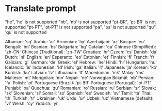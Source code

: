 # Translate prompt
 "he", 'he' is not supported
 "nb",  'nb' is not supported
 "pt-BR", 'pt-BR' is not supported
 "pt-PT", 'pt-PT' is not supported
 "pa",  'pa' is not supported
 "qu", 'qu' is not supported


Albanian: 'sq'
Arabic: 'ar'
Armenian: 'hy'
Azerbaijani: 'az'
Basque: 'eu'
Bengali: 'bn'
Bosnian: 'bs'
Bulgarian: 'bg'
Catalan: 'ca'
Chinese (Simplified): 'zh-CN'
Chinese (Traditional): 'zh-TW'
Croatian: 'hr'
Czech: 'cs'
Danish: 'da'
Dutch: 'nl'
English: 'en'
Esperanto: 'eo'
Estonian: 'et'
Finnish: 'fi'
French: 'fr'
Galician: 'gl'
German: 'de'
Greek: 'el'
Hebrew: 'he'
Hindi: 'hi'
Hungarian: 'hu'
Icelandic: 'is'
Indonesian: 'id'
Irish: 'ga'
Italian: 'it'
Japanese: 'ja'
Korean: 'ko'
Kurdish: 'ku'
Latvian: 'lv'
Lithuanian: 'lt'
Macedonian: 'mk'
Malay: 'ms'
Maltese: 'mt'
Mongolian: 'mn'
Nepali: 'ne'
Norwegian Bokmål: 'nb'
Persian: 'fa'
Polish: 'pl'
Portuguese (Brazil): 'pt-BR'
Portuguese (Portugal): 'pt-PT'
Punjabi: 'pa'
Quechua: 'qu'
Romanian: 'ro'
Russian: 'ru'
Serbian: 'sr'
Slovak: 'sk'
Slovenian: 'sl'
Somali: 'so'
Spanish: 'es'
Swedish: 'sv'
Tamil: 'ta'
Thai: 'th'
Turkish: 'tr'
Ukrainian: 'uk'
Urdu: 'ur'
Uzbek: 'uz'
Vietnamese (default): 'vi'
Welsh: 'cy'
Yiddish: 'yi'
